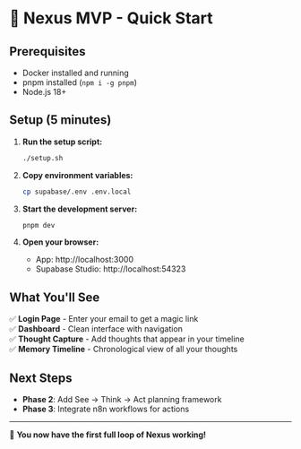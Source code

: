 # 🚀 Nexus MVP - Quick Start

## Prerequisites
- Docker installed and running
- pnpm installed (`npm i -g pnpm`)
- Node.js 18+

## Setup (5 minutes)

1. **Run the setup script:**
   ```bash
   ./setup.sh
   ```

2. **Copy environment variables:**
   ```bash
   cp supabase/.env .env.local
   ```

3. **Start the development server:**
   ```bash
   pnpm dev
   ```

4. **Open your browser:**
   - App: http://localhost:3000
   - Supabase Studio: http://localhost:54323

## What You'll See

✅ **Login Page** - Enter your email to get a magic link  
✅ **Dashboard** - Clean interface with navigation  
✅ **Thought Capture** - Add thoughts that appear in your timeline  
✅ **Memory Timeline** - Chronological view of all your thoughts  

## Next Steps

- **Phase 2**: Add See → Think → Act planning framework
- **Phase 3**: Integrate n8n workflows for actions

---

🎉 **You now have the first full loop of Nexus working!**



